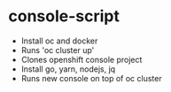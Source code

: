# console-script

- Install oc and docker
- Runs 'oc cluster up'
- Clones openshift console project
- Install go, yarn, nodejs, jq
- Runs new console on top of oc cluster

